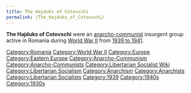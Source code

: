 ```yaml
---
title: The Hajduks of Cotovschi
permalink: /The_Hajduks_of_Cotovschi/
---
```


**The Hajduks of Cotovschi** were an
[anarcho-communist](Anarcho-Communism.md "wikilink") insurgent group active
in Romania during [World War II](World_War_II.md "wikilink") from [1939 to
1941](Timeline_of_Libertarian_Socialism_in_Eastern_Europe.md "wikilink").

[Category:Romania](Category:Romania.md "wikilink") [Category:World War
II](Category:World_War_II.md "wikilink")
[Category:Europe](Category:Europe.md "wikilink") [Category:Eastern
Europe](Category:Eastern_Europe.md "wikilink")
[Category:Anarcho-Communism](Category:Anarcho-Communism.md "wikilink")
[Category:Anarcho-Communists](Category:Anarcho-Communists.md "wikilink")
[Category:Libertarian Socialist
Wiki](Category:Libertarian_Socialist_Wiki.md "wikilink")
[Category:Libertarian
Socialism](Category:Libertarian_Socialism.md "wikilink")
[Category:Anarchism](Category:Anarchism.md "wikilink")
[Category:Anarchists](Category:Anarchists.md "wikilink")
[Category:Libertarian
Socialists](Category:Libertarian_Socialists.md "wikilink")
[Category:1939](Category:1939.md "wikilink")
[Category:1940s](Category:1940s.md "wikilink")
[Category:1930s](Category:1930s.md "wikilink")